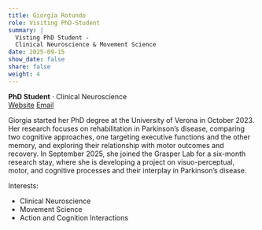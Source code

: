 ```yaml
---
title: Giorgia Rotundo
role: Visiting PhD-Student
summary: |
  Visting PhD Student - 
  Clinical Neuroscience & Movement Science 
date: 2025-09-15
show_date: false
share: false
weight: 4
---
```

**PhD Student** · Clinical Neuroscience  
[Website](https://www.dnbm.univr.it/?ent=persona&id=79616)
[Email](mailto:giorgia.rotundo@abdn.ac.uk)

Giorgia started her PhD degree at the University of Verona in October 2023. Her research focuses 
on rehabilitation in Parkinson’s disease, comparing two cognitive approaches, one targeting executive functions 
and the other memory, and exploring their relationship with motor outcomes and recovery. In September 2025, she joined 
the Grasper Lab for a six-month research stay, where she is developing a project on visuo-perceptual, motor, 
and cognitive processes and their interplay in Parkinson’s disease.
  
  Interests:
  - Clinical Neuroscience
  - Movement Science
  - Action and Cognition Interactions
